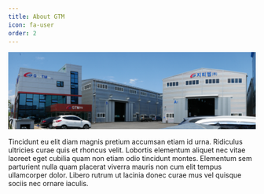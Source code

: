 ```yaml
---
title: About GTM
icon: fa-user
order: 2
---
```


<a href="#" class="image featured"><img src="assets/images/gtm_company_view_wide.jpg" alt="" /></a>

<p>Tincidunt eu elit diam magnis pretium accumsan etiam id urna. Ridiculus
ultricies curae quis et rhoncus velit. Lobortis elementum aliquet nec vitae
laoreet eget cubilia quam non etiam odio tincidunt montes. Elementum sem
parturient nulla quam placerat viverra mauris non cum elit tempus ullamcorper
dolor. Libero rutrum ut lacinia donec curae mus vel quisque sociis nec
ornare iaculis.</p>

